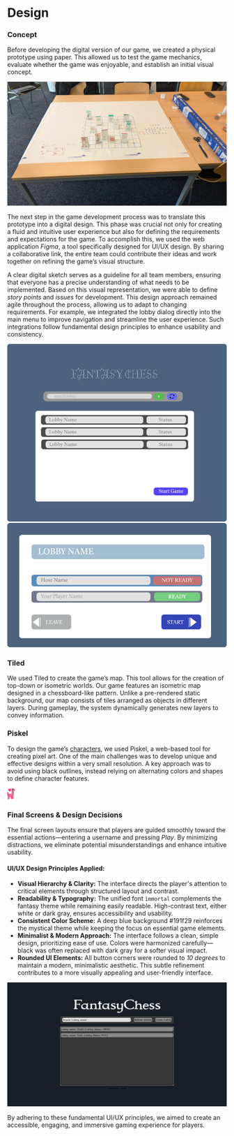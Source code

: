 # Design

### Concept
Before developing the digital version of our game, we created a physical prototype using paper.
This allowed us to test the game mechanics, evaluate whether the game was enjoyable, and establish an initial visual concept.

![image.png](../img/figma/image.png)

The next step in the game development process was to translate this prototype into a digital design.
This phase was crucial not only for creating a fluid and intuitive user experience but also for defining the requirements and expectations for the game.
To accomplish this, we used the web application *Figma*, a tool specifically designed for UI/UX design.
By sharing a collaborative link, the entire team could contribute their ideas and work together on refining the game’s visual structure.

A clear digital sketch serves as a guideline for all team members, ensuring that everyone has a precise understanding of what needs to be implemented.
Based on this visual representation, we were able to define *story points* and *issues* for development. This design approach remained agile throughout the process, allowing us to adapt to changing requirements. For example, we integrated the lobby dialog directly into the main menu to improve navigation and streamline the user experience. Such integrations follow fundamental design principles to enhance usability and consistency.

![mainmenu.webp](../img/figma/mainmenu.webp)
![lobbyDialog.webp](../img/figma/lobbyDialog.webp)

### Tiled

We used Tiled to create the game’s map.
This tool allows for the creation of top-down or isometric worlds.
Our game features an isometric map designed in a chessboard-like pattern.
Unlike a pre-rendered static background, our map consists of tiles arranged as objects in different layers.
During gameplay, the system dynamically generates new layers to convey information.


### Piskel
To design the game’s [characters](Characters.md), we used Piskel, a web-based tool for creating pixel art.
One of the main challenges was to develop unique and effective designs within a very small resolution.
A key approach was to avoid using black outlines, instead relying on alternating colors and shapes to define character features.


![blossom-back.png](../img/characters/blossom-back.png)


### Final Screens & Design Decisions
The final screen layouts ensure that players are guided smoothly toward the essential actions—entering a username and pressing *Play*.
By minimizing distractions, we eliminate potential misunderstandings and enhance intuitive usability.

#### UI/UX Design Principles Applied:
- **Visual Hierarchy & Clarity:** The interface directs the player's attention to critical elements through structured layout and contrast.
- **Readability & Typography:** The unified font `ìmmortal` complements the fantasy theme while remaining easily readable. High-contrast text, either white or dark gray, ensures accessibility and usability.
- **Consistent Color Scheme:** A deep blue background #191f29 reinforces the mystical theme while keeping the focus on essential game elements.
- **Minimalist & Modern Approach:** The interface follows a clean, simple design, prioritizing ease of use. Colors were harmonized carefully—black was often replaced with dark gray for a softer visual impact.
- **Rounded UI Elements:** All button corners were rounded to *10 degrees* to maintain a modern, minimalistic aesthetic. This subtle refinement contributes to a more visually appealing and user-friendly interface.

![Lobbyscreen.png](../img/screens/Lobbyscreen.png)


By adhering to these fundamental UI/UX principles, we aimed to create an accessible, engaging, and immersive gaming experience for players.





